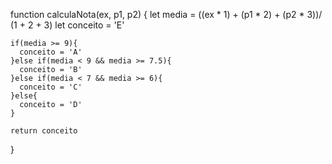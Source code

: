 function calculaNota(ex, p1, p2) {
    let media = ((ex * 1) + (p1 * 2) + (p2 * 3))/ (1 + 2 + 3)
    let conceito = 'E'
    
    if(media >= 9){
      conceito = 'A'
    }else if(media < 9 && media >= 7.5){
      conceito = 'B'
    }else if(media < 7 && media >= 6){
      conceito = 'C'
    }else{
      conceito = 'D'
    }

    return conceito
}